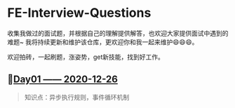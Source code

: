 # FE-Interview-Questions
收集我做过的面试题，并根据自己的理解提供解答，也欢迎大家提供面试中遇到的难题~
我将持续更新和维护该仓库，更欢迎你和我一起来维护😄😄😄。

欢迎拍砖，一起刷题，涨姿势，get新技能，找到好工作。



## 🚩[Day01 —— 2020-12-26](https://github.com/cinsyk/FE-Interview-Questions/blob/main/JavaScript/day01.js)

> 知识点：异步执行规则，事件循环机制

